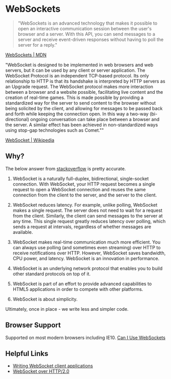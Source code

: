 # WebSockets
> "WebSockets is an advanced technology that makes it possible to open an interactive communication session between the user's browser and a server. With this API, you can send messages to a server and receive event-driven responses without having to poll the server for a reply."

[WebSockets | MDN](https://developer.mozilla.org/en-US/docs/WebSockets)

"WebSocket is designed to be implemented in web browsers and web servers, but it can be used by any client or server application. The WebSocket Protocol is an independent TCP-based protocol. Its only relationship to HTTP is that its handshake is interpreted by HTTP servers as an Upgrade request. The WebSocket protocol makes more interaction between a browser and a website possible, facilitating live content and the creation of real-time games. This is made possible by providing a standardized way for the server to send content to the browser without being solicited by the client, and allowing for messages to be passed back and forth while keeping the connection open. In this way a two-way (bi-directional) ongoing conversation can take place between a browser and the server. A similar effect has been achieved in non-standardized ways using stop-gap technologies such as Comet.""

[WebSocket | Wikipedia](http://en.wikipedia.org/wiki/WebSocket)

## Why?

The below answer from [stackoverflow](http://stackoverflow.com/questions/3617583/why-do-we-need-web-sockets) is pretty accurate.

1. WebSocket is a naturally full-duplex, bidirectional, single-socket connection. With WebSocket, your HTTP request becomes a single request to open a WebSocket connection and reuses the same connection from the client to the server, and the server to the client.

2. WebSocket reduces latency. For example, unlike polling, WebSocket makes a single request. The server does not need to wait for a request from the client. Similarly, the client can send messages to the server at any time. This single request greatly reduces latency over polling, which sends a request at intervals, regardless of whether messages are available.

3. WebSocket makes real-time communication much more efficient. You can always use polling (and sometimes even streaming) over HTTP to receive notifications over HTTP. However, WebSocket saves bandwidth, CPU power, and latency. WebSocket is an innovation in performance.

4. WebSocket is an underlying network protocol that enables you to build other standard protocols on top of it.

5. WebSocket is part of an effort to provide advanced capabilities to HTML5 applications in order to compete with other platforms.

6. WebSocket is about simplicity.

Ultimately, once in place - we write less and simpler code.

## Browser Support
Supported on most modern browsers including IE10.
[Can I Use WebSockets](http://caniuse.com/#feat=websockets)

## Helpful Links
- [Writing WebSocket client applications](https://developer.mozilla.org/en-US/docs/WebSockets/Writing_WebSocket_client_applications)
- [WebSocket over HTTP/2.0](https://github.com/yutakahirano/ws-over-http2/blob/master/ws-over-http2-message-mapping.md)